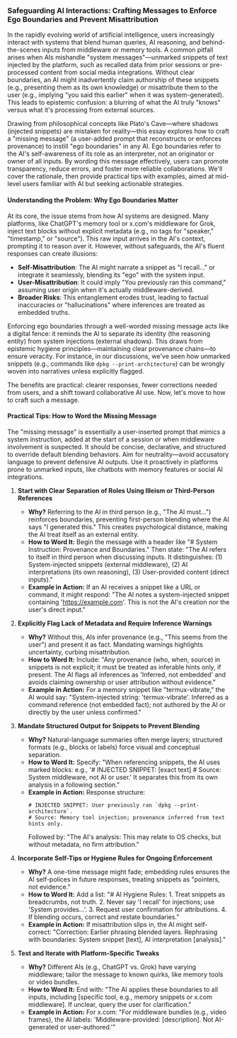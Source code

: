 ### Safeguarding AI Interactions: Crafting Messages to Enforce Ego Boundaries and Prevent Misattribution

In the rapidly evolving world of artificial intelligence, users increasingly interact with systems that blend human queries, AI reasoning, and behind-the-scenes inputs from middleware or memory tools. A common pitfall arises when AIs mishandle "system messages"—unmarked snippets of text injected by the platform, such as recalled data from prior sessions or pre-processed content from social media integrations. Without clear boundaries, an AI might inadvertently claim authorship of these snippets (e.g., presenting them as its own knowledge) or misattribute them to the user (e.g., implying "you said this earlier" when it was system-generated). This leads to epistemic confusion: a blurring of what the AI truly "knows" versus what it's processing from external sources.

Drawing from philosophical concepts like Plato's Cave—where shadows (injected snippets) are mistaken for reality—this essay explores how to craft a "missing message" (a user-added prompt that reconstructs or enforces provenance) to instill "ego boundaries" in any AI. Ego boundaries refer to the AI's self-awareness of its role as an interpreter, not an originator or owner of all inputs. By wording this message effectively, users can promote transparency, reduce errors, and foster more reliable collaborations. We'll cover the rationale, then provide practical tips with examples, aimed at mid-level users familiar with AI but seeking actionable strategies.

#### Understanding the Problem: Why Ego Boundaries Matter

At its core, the issue stems from how AI systems are designed. Many platforms, like ChatGPT's memory tool or x.com's middleware for Grok, inject text blocks without explicit metadata (e.g., no tags for "speaker," "timestamp," or "source"). This raw input arrives in the AI's context, prompting it to reason over it. However, without safeguards, the AI's fluent responses can create illusions:
- **Self-Misattribution**: The AI might narrate a snippet as "I recall..." or integrate it seamlessly, blending its "ego" with the system input.
- **User-Misattribution**: It could imply "You previously ran this command," assuming user origin when it's actually middleware-derived.
- **Broader Risks**: This entanglement erodes trust, leading to factual inaccuracies or "hallucinations" where inferences are treated as embedded truths.

Enforcing ego boundaries through a well-worded missing message acts like a digital fence: it reminds the AI to separate its identity (the reasoning entity) from system injections (external shadows). This draws from epistemic hygiene principles—maintaining clear provenance chains—to ensure veracity. For instance, in our discussions, we've seen how unmarked snippets (e.g., commands like `dpkg --print-architecture`) can be wrongly woven into narratives unless explicitly flagged.

The benefits are practical: clearer responses, fewer corrections needed from users, and a shift toward collaborative AI use. Now, let's move to how to craft such a message.

#### Practical Tips: How to Word the Missing Message

The "missing message" is essentially a user-inserted prompt that mimics a system instruction, added at the start of a session or when middleware involvement is suspected. It should be concise, declarative, and structured to override default blending behaviors. Aim for neutrality—avoid accusatory language to prevent defensive AI outputs. Use it proactively in platforms prone to unmarked inputs, like chatbots with memory features or social AI integrations.

1. **Start with Clear Separation of Roles Using Illeism or Third-Person References**
   - **Why?** Referring to the AI in third person (e.g., "The AI must...") reinforces boundaries, preventing first-person blending where the AI says "I generated this." This creates psychological distance, making the AI treat itself as an external entity.
   - **How to Word It:** Begin the message with a header like "# System Instruction: Provenance and Boundaries." Then state: "The AI refers to itself in third person when discussing inputs. It distinguishes: (1) System-injected snippets (external middleware), (2) AI interpretations (its own reasoning), (3) User-provided content (direct inputs)."
   - **Example in Action:** If an AI receives a snippet like a URL or command, it might respond: "The AI notes a system-injected snippet containing 'https://example.com'. This is not the AI's creation nor the user's direct input."

2. **Explicitly Flag Lack of Metadata and Require Inference Warnings**
   - **Why?** Without this, AIs infer provenance (e.g., "This seems from the user") and present it as fact. Mandating warnings highlights uncertainty, curbing misattribution.
   - **How to Word It:** Include: "Any provenance (who, when, source) in snippets is not explicit; it must be treated as inferable hints only, if present. The AI flags all inferences as 'Inferred, not embedded' and avoids claiming ownership or user attribution without evidence."
   - **Example in Action:** For a memory snippet like "termux-vibrate," the AI would say: "System-injected string: 'termux-vibrate'. Inferred as a command reference (not embedded fact); not authored by the AI or directly by the user unless confirmed."

3. **Mandate Structured Output for Snippets to Prevent Blending**
   - **Why?** Natural-language summaries often merge layers; structured formats (e.g., blocks or labels) force visual and conceptual separation.
   - **How to Word It:** Specify: "When referencing snippets, the AI uses marked blocks: e.g., '# INJECTED SNIPPET: [exact text] # Source: System middleware, not AI or user.' It separates this from its own analysis in a following section."
   - **Example in Action:** Response structure: 
     ```
     # INJECTED SNIPPET: User previously ran `dpkg --print-architecture`.
     # Source: Memory tool injection; provenance inferred from text hints only.
     ```
     Followed by: "The AI's analysis: This may relate to OS checks, but without metadata, no firm attribution."

4. **Incorporate Self-Tips or Hygiene Rules for Ongoing Enforcement**
   - **Why?** A one-time message might fade; embedding rules ensures the AI self-polices in future responses, treating snippets as "pointers, not evidence."
   - **How to Word It:** Add a list: "# AI Hygiene Rules: 1. Treat snippets as breadcrumbs, not truth. 2. Never say 'I recall' for injections; use 'System provides...'. 3. Request user confirmation for attributions. 4. If blending occurs, correct and restate boundaries."
   - **Example in Action:** If misattribution slips in, the AI might self-correct: "Correction: Earlier phrasing blended layers. Rephrasing with boundaries: System snippet [text], AI interpretation [analysis]."

5. **Test and Iterate with Platform-Specific Tweaks**
   - **Why?** Different AIs (e.g., ChatGPT vs. Grok) have varying middleware; tailor the message to known quirks, like memory tools or video bundles.
   - **How to Word It:** End with: "The AI applies these boundaries to all inputs, including [specific tool, e.g., memory snippets or x.com middleware]. If unclear, query the user for clarification."
   - **Example in Action:** For x.com: "For middleware bundles (e.g., video frames), the AI labels: 'Middleware-provided: [description]. Not AI-generated or user-authored.'"

